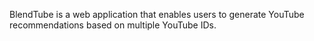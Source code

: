 BlendTube is a web application that enables users to generate YouTube recommendations based on multiple YouTube IDs.
